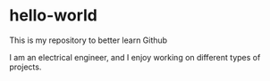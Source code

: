 # hello-world
This is my repository to better learn Github

I am an electrical engineer, and I enjoy working on different types of projects.
